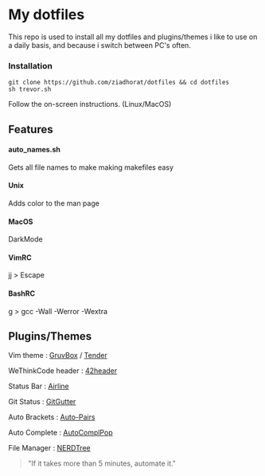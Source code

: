 # My dotfiles

This repo is used to install all my dotfiles and plugins/themes i like to use on a daily basis, and because i switch between PC's often.
### Installation
```
git clone https://github.com/ziadhorat/dotfiles && cd dotfiles
sh trevor.sh
```
Follow the on-screen instructions. (Linux/MacOS)
## Features
#### auto_names.sh
Gets all file names to make making makefiles easy
#### Unix
Adds color to the man page
#### MacOS
DarkMode
#### VimRC
jj > Escape
#### BashRC
g > gcc -Wall -Werror -Wextra
## Plugins/Themes
Vim theme :  [GruvBox](https://github.com/morhetz/gruvbox)  /  [Tender](https://github.com/jacoborus/tender.vim)

WeThinkCode header :  [42header](https://github.com/pbondoer/vim-42header) 

Status Bar :  [Airline](https://github.com/vim-airline/vim-airline)

Git Status :  [GitGutter](https://github.com/airblade/vim-gitgutter)

Auto Brackets :  [Auto-Pairs](https://github.com/jiangmiao/auto-pairs)

Auto Complete :  [AutoComplPop](https://github.com/vim-scripts/AutoComplPop)

File Manager :  [NERDTree](https://github.com/scrooloose/nerdtree)

>"If it takes more than 5 minutes, automate it."
